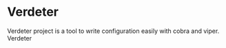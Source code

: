# Verdeter

Verdeter project is a tool to write configuration easily with cobra and viper. Verdeter 
